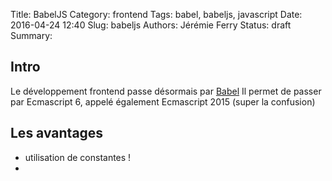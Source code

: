 Title: BabelJS
Category: frontend
Tags: babel, babeljs, javascript
Date: 2016-04-24 12:40
Slug: babeljs
Authors: Jérémie Ferry
Status: draft
Summary:

## Intro

Le développement frontend passe désormais par [Babel](https://babeljs.io/)
Il permet de passer par Ecmascript 6, appelé également Ecmascript 2015 (super la confusion)

## Les avantages

- utilisation de constantes !
- 